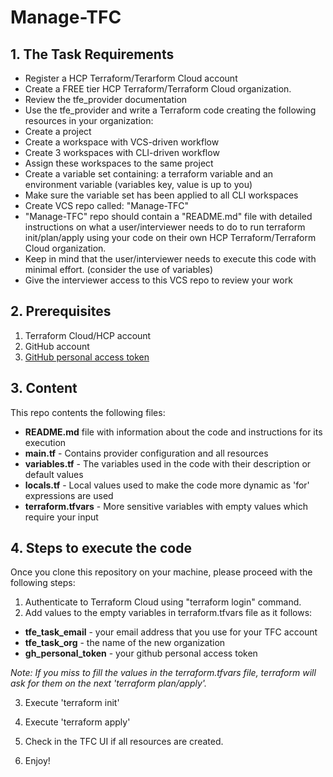 # Manage-TFC

## 1. The Task Requirements

- Register a HCP Terraform/Terarform Cloud account
- Create a FREE tier HCP Terraform/Terraform Cloud organization.
- Review the tfe_provider documentation
- Use the tfe_provider and write a Terraform code creating the following resources in your organization:
- Create a project
- Create a workspace with VCS-driven workflow
- Create 3 workspaces with CLI-driven workflow
- Assign these workspaces to the same project
- Create a variable set containing: a terraform variable and an environment variable (variables key, value is up to you) 
- Make sure the variable set has been applied to all CLI workspaces
- Create VCS repo called: "Manage-TFC"
- "Manage-TFC" repo should contain a "README.md" file with detailed instructions on what a user/interviewer needs to do to run terraform init/plan/apply using your code on their own HCP Terraform/Terraform Cloud organization.
- Keep in mind that the user/interviewer needs to execute this code with minimal effort. (consider the use of variables)
- Give the interviewer access to this VCS repo to review your work


## 2. Prerequisites

1. Terraform Cloud/HCP account
2. GitHub account
3. [GitHub personal access token](https://docs.github.com/en/authentication/keeping-your-account-and-data-secure/managing-your-personal-access-tokens)


## 3. Content

This repo contents the following files:

- **README.md** file with information about the code and instructions for its execution
- **main.tf** - Contains provider configuration and all resources 
- **variables.tf** - The variables used in the code with their description or default values
- **locals.tf** - Local values used to make the code more dynamic as 'for' expressions are used
- **terraform.tfvars** - More sensitive variables with empty values which require your input

## 4. Steps to execute the  code

Once you clone this repository on your machine, please proceed with the following steps:

1. Authenticate to Terraform Cloud using "terraform login" command.
2. Add values to the empty variables in terraform.tfvars file as it follows:

- **tfe_task_email** - your email address that you use for your TFC account
- **tfe_task_org** - the name of the new organization
- **gh_personal_token** - your github personal access token

*Note: If you miss to fill the values in the terraform.tfvars file, terraform will ask for them on the next 'terraform plan/apply'.*

3. Execute 'terraform init'

4. Execute 'terraform apply'

5. Check in the TFC UI if all resources are created.

6. Enjoy!